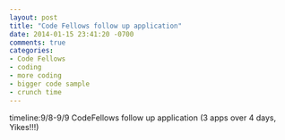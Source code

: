 ```yaml
---
layout: post
title: "Code Fellows follow up application"
date: 2014-01-15 23:41:20 -0700
comments: true
categories:
- Code Fellows
- coding
- more coding
- bigger code sample
- crunch time
---
```

timeline:9/8-9/9 CodeFellows follow up application (3 apps over 4 days, Yikes!!!)
